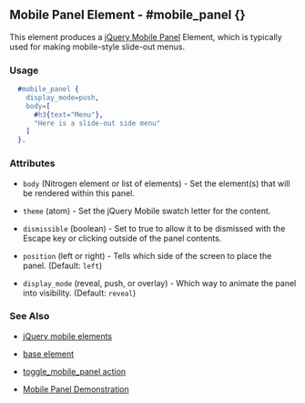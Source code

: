 
## Mobile Panel Element - #mobile_panel {}

  This element produces a
  [jQuery Mobile Panel](http://view.jquerymobile.com/1.3.1/dist/demos/widgets/panels/)
  Element, which is typically used for making mobile-style slide-out menus.

### Usage

```erlang
  #mobile_panel { 
    display_mode=push,
    body=[
      #h3{text="Menu"},
      "Here is a slide-out side menu"
    ]
  }.

```

### Attributes
   
   * `body` (Nitrogen element or list of elements) - Set the element(s) that
    will be rendered within this panel.

   * `theme` (atom) - Set the jQuery Mobile swatch letter for the content.
   
   * `dismissible` (boolean) - Set to true to allow it to be dismissed with
    the Escape key or clicking outside of the panel contents.

   * `position` (left or right) - Tells which side of the screen to place
    the panel. (Default: `left`)

   * `display_mode` (reveal, push, or overlay) - Which way to animate the
    panel into visibility. (Default: `reveal`)

### See Also

 *  [jQuery mobile elements](./jquery_mobile.html)

 *  [base element](./base.html)

 *  [toggle_mobile_panel action](toggle_mobile_panel.html)

 *  [Mobile Panel Demonstration](http://nitrogenproject.com/demos/mobile_panel)
